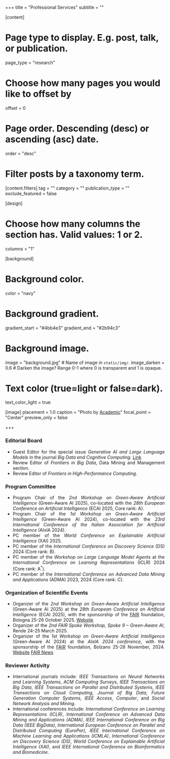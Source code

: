 +++
title = "Professional Services"
subtitle = ""


[content]
  # Page type to display. E.g. post, talk, or publication.
  page_type = "research"
  
  
  # Choose how many pages you would like to offset by
  offset = 0

  # Page order. Descending (desc) or ascending (asc) date.
  order = "desc"

  # Filter posts by a taxonomy term.
  [content.filters]
    tag = ""
    category = ""
    publication_type = ""
    exclude_featured = false

[design]
  # Choose how many columns the section has. Valid values: 1 or 2.
  columns = "1"


[background]
  # Background color.
  color = "navy"
  
  # Background gradient.
  gradient_start = "#4bb4e3"
  gradient_end = "#2b94c3"
  
  # Background image.
  image = "background.jpg"  # Name of image in `static/img/`.
  image_darken = 0.6  # Darken the image? Range 0-1 where 0 is transparent and 1 is opaque.

  # Text color (true=light or false=dark).
  text_color_light = true

[image]
placement = 1.0
caption = "Photo by [Academic](https://sourcethemes.com/academic/)"
focal_point = "Center"
preview_only = false

+++
<div style="text-align: justify">

<h3>Editorial Board</h3>
        <ul>
            <li>Guest Editor for the special issue <em>Generative AI and Large Language Models</em> in the journal <em>Big Data and Cognitive Computing</em>. <a href="https://www.mdpi.com/journal/BDCC/special_issues/1XP11D36SD" target="_blank" class="btn btn-outline-primary my-1 mr-1 btn-sm"><i class="fas fa-link mr-1"></i>Link</a>
            </li>
            <li>Review Editor of <em>Frontiers in Big Data</em>, Data Mining and Management section.</li>
            <li>Review Editor of <em>Frontiers in High-Performance Computing</em>.</li>
        </ul>
<h3>Program Committee</h3>
        <ul>
            <li>Program Chair of the <em>2nd Workshop on Green-Aware Artificial Intelligence</em> (Green-Aware AI 2025), co-located with the <em>28th European Conference on Artificial Intelligence</em> (ECAI 2025, Core rank: A).
            </li>
            <li>Program Chair of the <em>1st Workshop on Green-Aware Artificial Intelligence</em> (Green-Aware AI 2024), co-located with the <em>23rd International Conference of the Italian Association for Artificial Intelligence</em> (AIxIA 2024).
            </li>
            <li>PC member of the <em>World Conference on Explainable Artificial Intelligence</em> (XAI) 2025.</li>
            <li>PC member of the <em>International Conference on Discovery Science</em> (DS) 2024 (Core rank: B).</li>
    <li>PC member of the <em>Workshop on Large Language Model Agents</em> at the <em>International Conference on Learning Representations</em> (ICLR) 2024 (Core rank: A<sup>*</sup>).</li>
            <li>PC member of the <em>International Conference on Advanced Data Mining and Applications</em> (ADMA) 2023, 2024 (Core rank: C).</li>
        </ul>

<h3>Organization of Scientific Events</h3>
        <ul>
            <li>Organizer of the <em>2nd Workshop on Green-Aware Artificial Intelligence</em> (Green-Aware AI 2025) at the <em>28th European Conference on Artificial Intelligence</em> (ECAI 2025), with the sponsorship of the <a href="https://fondazione-fair.it/" target="_blank">FAIR</a> foundation, Bologna  25-26 October 2025. <a href="https://green-aware2025.web.app" target="_blank" class="btn btn-outline-primary my-1 mr-1 btn-sm"><i class="fa fa-globe mr-1"></i>Website</a>
            </li>
            <li>
            Organizer of the <em>2nd FAIR Spoke Workshop, Spoke 9 – Green-Aware AI</em>, Rende 24-25 March 2025.
            </li>
            <li>Organizer of the <em>1st Workshop on Green-Aware Artificial Intelligence</em>  (Green-Aware AI 2024) at the <em>AIxIA 2024 conference</em>, with the sponsorship of the <a href="https://fondazione-fair.it/" target="_blank">FAIR</a> foundation, Bolzano 25-28 November, 2024. <a href="https://sites.google.com/view/greenawareai" target="_blank" class="btn btn-outline-primary my-1 mr-1 btn-sm"><i class="fa fa-globe mr-1"></i>Website</a> <a href="https://fondazione-fair.it/evento/green-aware-artificial-intelligence-methods-and-solutions-to-improve-ai-sustainability/" target="_blank" class="btn btn-outline-primary my-1 mr-1 btn-sm"><i class="fa fa-newspaper mr-1"></i>FAIR News</a>
            </li>
        </ul>

<h3>Reviewer Activity</h3>
        <ul>
<li>International journals include: <i>IEEE Transactions on Neural Networks and Learning Systems</i>, <i>ACM Computing Surveys</i>, <i>IEEE Transactions on Big Data</i>, <i>IEEE Transactions on Parallel and Distributed Systems</i>, <i>IEEE Transactions on Cloud Computing</i>, <i>Journal of Big Data</i>, <i>Future Generation Computer Systems</i>, <i>IEEE Access</i>, <i>Computer</i>, and <i>Social Network Analysis and Mining</i>.
</li>
<li>International conferences include: <i>International Conference on Learning Representations (ICLR)</i>, <i>International Conference on Advanced Data Mining and Applications (ADMA)</i>, <i>IEEE International Conference on Big Data (IEEE BigData)</i>, <i>International European Conference on Parallel and Distributed Computing (EuroPar)</i>, <i>IEEE International Conference on Machine Learning and Applications (ICMLA)</i>, <i>International Conference on Discovery Science (DS)</i>, <i>World Conference on Explainable Artificial Intelligence (XAI)</i>, and <i>IEEE International Conference on Bioinformatics and Biomedicine</i>.
</li>
</ul>
